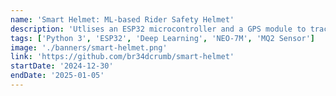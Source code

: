 ```yaml
---
name: 'Smart Helmet: ML-based Rider Safety Helmet'
description: 'Utlises an ESP32 microcontroller and a GPS module to track the user and also determine speed. Additionally, an MQ2 sensor and an ML depth-sensing model is used for detecting DUI and speeding respectively.'
tags: ['Python 3', 'ESP32', 'Deep Learning', 'NEO-7M', 'MQ2 Sensor']
image: './banners/smart-helmet.png'
link: 'https://github.com/br34dcrumb/smart-helmet'
startDate: '2024-12-30'
endDate: '2025-01-05'
---
```

